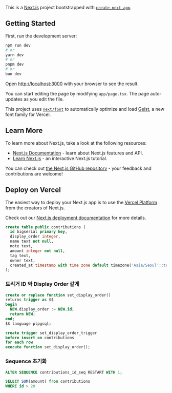 This is a [Next.js](https://nextjs.org) project bootstrapped with [`create-next-app`](https://nextjs.org/docs/app/api-reference/cli/create-next-app).

## Getting Started

First, run the development server:

```bash
npm run dev
# or
yarn dev
# or
pnpm dev
# or
bun dev
```

Open [http://localhost:3000](http://localhost:3000) with your browser to see the result.

You can start editing the page by modifying `app/page.tsx`. The page auto-updates as you edit the file.

This project uses [`next/font`](https://nextjs.org/docs/app/building-your-application/optimizing/fonts) to automatically optimize and load [Geist](https://vercel.com/font), a new font family for Vercel.

## Learn More

To learn more about Next.js, take a look at the following resources:

- [Next.js Documentation](https://nextjs.org/docs) - learn about Next.js features and API.
- [Learn Next.js](https://nextjs.org/learn) - an interactive Next.js tutorial.

You can check out [the Next.js GitHub repository](https://github.com/vercel/next.js) - your feedback and contributions are welcome!

## Deploy on Vercel

The easiest way to deploy your Next.js app is to use the [Vercel Platform](https://vercel.com/new?utm_medium=default-template&filter=next.js&utm_source=create-next-app&utm_campaign=create-next-app-readme) from the creators of Next.js.

Check out our [Next.js deployment documentation](https://nextjs.org/docs/app/building-your-application/deploying) for more details.

```sql
create table public.contributions (
  id bigserial primary key,
  display_order integer,
  name text not null,
  note text,
  amount integer not null,
  tag text,
  owner text,
  created_at timestamp with time zone default timezone('Asia/Seoul'::text, now())
);
```

### 트리거 ID 와 Display Order 같게 
```sql
create or replace function set_display_order()
returns trigger as $$
begin
  NEW.display_order := NEW.id;
  return NEW;
end;
$$ language plpgsql;

create trigger set_display_order_trigger
before insert on contributions
for each row
execute function set_display_order();
```

### Sequence 초기화
```sql
ALTER SEQUENCE contributions_id_seq RESTART WITH 1;
```

```sql
SELECT SUM(amount) from contributions
WHERE id > 20
```
